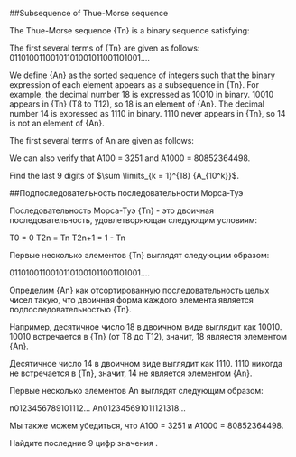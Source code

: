 ##Subsequence of Thue-Morse sequence

The Thue-Morse sequence {Tn} is a binary sequence satisfying:

The first several terms of {Tn} are given as follows:
01101001100101101001011001101001....


We define {An} as the sorted sequence of integers such that the binary expression of each element appears as a subsequence in {Tn}.
For example, the decimal number 18 is expressed as 10010 in binary. 10010 appears in {Tn} (T8 to T12), so 18 is an element of {An}.
The decimal number 14 is expressed as 1110 in binary. 1110 never appears in {Tn}, so 14 is not an element of {An}.


The first several terms of An are given as follows:

We can also verify that A100 = 3251 and A1000 = 80852364498.


Find the last 9 digits of $\sum \limits_{k = 1}^{18} {A_{10^k}}$.

##Подпоследовательность последовательности Морса-Туэ


Последовательность Морса-Туэ {Tn} - это двоичная последовательность, удовлетворяющая следующим условиям:


T0 = 0
T2n = Tn
T2n+1 = 1 - Tn


Первые несколько элементов {Tn} выглядят следующим образом:

01101001100101101001011001101001....


Определим {An} как отсортированную последовательность целых чисел такую, что двоичная форма каждого элемента является подпоследовательностью {Tn}.

Например, десятичное число 18 в двоичном виде выглядит как 10010. 10010 встречается в {Tn} (от T8 до T12), значит, 18 являестя элементом {An}.

Десятичное число 14 в двоичном виде выглядит как 1110. 1110 никогда не встречается в {Tn}, значит, 14 не является элементом {An}.


Первые несколько элементов An выглядят следующим образом:





n0123456789101112…
An012345691011121318…

Мы также можем убедиться, что A100 = 3251 и A1000 = 80852364498.


Найдите последние 9 цифр значения .

